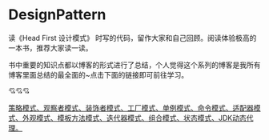 # DesignPattern
读《Head First 设计模式》 时写的代码，留作大家和自己回顾。阅读体验极高的一本书，推荐大家读一读。

书中重要的知识点都以博客的形式进行了总结，个人觉得这个系列的博客是我所有博客里面总结的最全面的~点击下面的链接即可前往学习。

:cupid::cupid::cupid:

<a href="http://blog.csdn.net/codejas/article/details/79077186">策略模式、</a><a href="http://blog.csdn.net/codejas/article/details/79106018">观察者模式、</a><a href="http://blog.csdn.net/codejas/article/details/79112824">装饰者模式、</a><a href="http://blog.csdn.net/codejas/article/details/791185355">工厂模式、</a><a href="http://blog.csdn.net/codejas/article/details/79137817">单例模式、</a><a href="http://blog.csdn.net/codejas/article/details/79146984">命令模式、</a><a href="http://blog.csdn.net/codejas/article/details/79160032">适配器模式、</a><a href="http://blog.csdn.net/codejas/article/details/79169248">外观模式、</a><a href="http://blog.csdn.net/codejas/article/details/79178580">模板方法模式、</a><a href="http://blog.csdn.net/codejas/article/details/79186349">迭代器模式、</a><a href="http://blog.csdn.net/codejas/article/details/79202275">组合模式、</a><a href="http://blog.csdn.net/codejas/article/details/79206110">状态模式、</a><a href="http://blog.csdn.net/codejas/article/details/79218302">JDK动态代理。</a>



